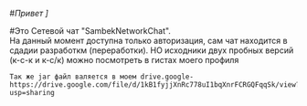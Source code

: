 #_Привет_ _]_

#Это Сетевой чат "SambekNetworkChat".                                                 
На данный момент доступна только авторизация, сам чат находится в сдадии разработкм (переработки).
НО исходники двух пробных версий (к-с-к и к-с/к) можно посмотреть
в гистах моего профиля
        
    Так же jar файл валяется в моем drive.google-
    https://drive.google.com/file/d/1kB1fyjjXnRc778uI1bqXnrFCRGQFqqSk/view?usp=sharing
